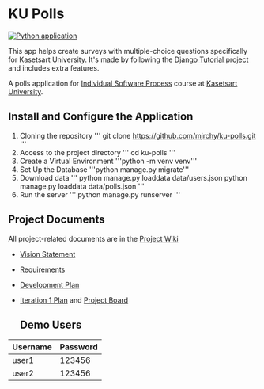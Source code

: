# KU Polls
[![Python application](https://github.com/mjrchy/ku-polls/actions/workflows/python-app.yml/badge.svg)](https://github.com/mjrchy/ku-polls/actions/workflows/python-app.yml)

This app helps create surveys with multiple-choice questions specifically for Kasetsart University. It's made by following the [Django Tutorial project](https://docs.djangoproject.com/en/3.1/intro/tutorial01/) and includes extra features. 

A polls application for [Individual Software Process](https://cpske.github.io/ISP) course at [Kasetsart University](https://ku.ac.th).

## Install and Configure the Application

1. Cloning the repository
   '''
git clone https://github.com/mjrchy/ku-polls.git
   '''
2. Access to the project directory
'''
cd ku-polls
'''
3. Create a Virtual Environment
'''python -m venv venv'''
4. Set Up the Database
'''python manage.py migrate'''
5. Download data
   '''
python manage.py loaddata data/users.json
python manage.py loaddata data/polls.json
'''
6. Run the server
'''
python manage.py runserver
'''

## Project Documents

All project-related documents are in the [Project Wiki](../../wiki/Home)

- [Vision Statement](../../wiki/Vision%20Statement)
- [Requirements](../../wiki/Requirements)
- [Development Plan](../../wiki/Development%20Plan)
- [Iteration 1 Plan](../../wiki/Iteration%201%20Plan) and [Project Board](../../projects/1)

  ## Demo Users
| Username  | Password        |
|-----------|-----------------|
|   user1   | 123456 |
|   user2   | 123456 |
